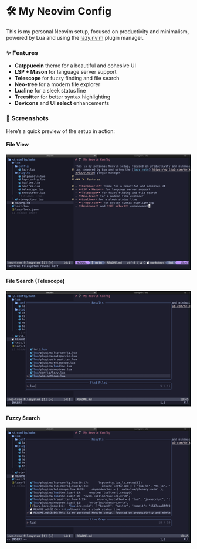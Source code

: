 # 🛠️ My Neovim Config

This is my personal Neovim setup, focused on productivity and minimalism, powered by Lua and using the [lazy.nvim](https://github.com/folke/lazy.nvim) plugin manager.

### ✨ Features

- **Catppuccin** theme for a beautiful and cohesive UI
- **LSP + Mason** for language server support
- **Telescope** for fuzzy finding and file search
- **Neo-tree** for a modern file explorer
- **Lualine** for a sleek status line
- **Treesitter** for better syntax highlighting
- **Devicons** and **UI select** enhancements

### 📸 Screenshots

Here’s a quick preview of the setup in action:

#### File View
![nvim](assets/screenshots/nvim.png)

#### File Search (Telescope)
![file-search](assets/screenshots/file-search.png)

#### Fuzzy Search
![fuzzy-search](assets/screenshots/fuzzy-search.png)

